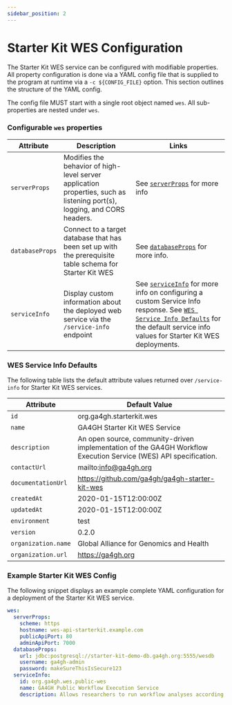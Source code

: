 ```yaml
---
sidebar_position: 2
---
```


# Starter Kit WES Configuration

The Starter Kit WES service can be configured with modifiable properties. All property configuration is done via a YAML config file that is supplied to the program at runtime via a `-c ${CONFIG_FILE}` option. This section outlines the structure of the YAML config.

The config file MUST start with a single root object named `wes`. All sub-properties are nested under `wes`.

### Configurable `wes` properties

| Attribute | Description | Links |
|-----------|-------------|-------|
| `serverProps` | Modifies the behavior of high-level server application properties, such as listening port(s), logging, and CORS headers. | See [`serverProps`](../../concepts-and-guides/configuring-webservice-properties) for more info |
| `databaseProps` | Connect to a target database that has been set up with the prerequisite table schema for Starter Kit WES | See [`databaseProps`](../../concepts-and-guides/configuring-database-connection) for more info. |
| `serviceInfo` | Display custom information about the deployed web service via the `/service-info` endpoint | See [`serviceInfo`](../../concepts-and-guides/configuring-service-info) for more info on configuring a custom Service Info response. See [`WES Service Info Defaults`](#wes-service-info-defaults) for the default service info values for Starter Kit WES deployments. |

### WES Service Info Defaults

The following table lists the default attribute values returned over `/service-info` for Starter Kit WES services.

| Attribute | Default Value |
|-----------|---------------|
| `id` | org.ga4gh.starterkit.wes |
| `name` | GA4GH Starter Kit WES Service |
| `description` | An open source, community-driven implementation of the GA4GH Workflow Execution Service (WES) API specification. |
| `contactUrl` | mailto:info@ga4gh.org |
| `documentationUrl` | https://github.com/ga4gh/ga4gh-starter-kit-wes |
| `createdAt` | 2020-01-15T12:00:00Z |
| `updatedAt` | 2020-01-15T12:00:00Z |
| `environment` | test |
| `version` | 0.2.0 |
| `organization.name` | Global Alliance for Genomics and Health |
| `organization.url` | https://ga4gh.org |

### Example Starter Kit WES Config

The following snippet displays an example complete YAML configuration for a deployment of the Starter Kit WES service.

```yaml
wes:
  serverProps:
    scheme: https
    hostname: wes-api-starterkit.example.com
    publicApiPort: 80
    adminApiPort: 7000
  databaseProps:
    url: jdbc:postgresql://starter-kit-demo-db.ga4gh.org:5555/wesdb
    username: ga4gh-admin
    password: makeSureThisIsSecure123
  serviceInfo:
    id: org.ga4gh.wes.public-wes
    name: GA4GH Public Workflow Execution Service
    description: Allows researchers to run workflow analyses according to the WES specification 
```
